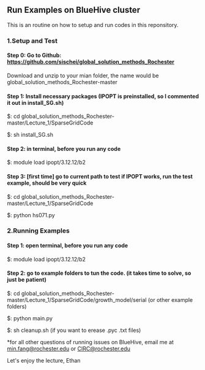 ## Run Examples on BlueHive cluster

This is an routine on how to setup and run codes in this reponsitory.

### 1.Setup and Test

#### Step 0: Go to Github: https://github.com/sischei/global_solution_methods_Rochester

Download and unzip to your mian folder, the name would be global_solution_methods_Rochester-master

#### Step 1: Install necessary packages (IPOPT is preinstalled, so I commented it out in install_SG.sh)   
    
$: cd global_solution_methods_Rochester-master/Lecture_1/SparseGridCode

$: sh install_SG.sh

#### Step 2: in terminal, before you run any code 

$: module load ipopt/3.12.12/b2

#### Step 3: [first time] go to current path to test if IPOPT works, run the test example, should be very quick

$: cd global_solution_methods_Rochester-master/Lecture_1/SparseGridCode

$: python hs071.py

### 2.Running Examples

#### Step 1: open terminal, before you run any code 

$: module load ipopt/3.12.12/b2

#### Step 2: go to example folders to tun the code. (it takes time to solve, so just be patient)

$: cd global_solution_methods_Rochester-master/Lecture_1/SparseGridCode/growth_model/serial (or other example folders)

$: python main.py

$: sh cleanup.sh (if you want to erease .pyc .txt files)

*for all other questions of running issues on BlueHive, email me at min.fang@rochester.edu or CIRC@rochester.edu

Let's enjoy the lecture,
Ethan

